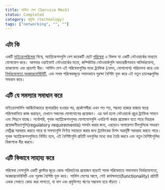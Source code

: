 ```yaml
---
title: সার্ভিস মেশ (Service Mesh)
status: Completed
category: প্রযুক্তি (technology)
tags: ["networking", "", ""]
---
```


## এটা কি

একটি [মাইক্রোপরিষেবা](/microservices/) বিশ্বে, অ্যাপ্লিকেশনগুলি বেশ কয়েকটি ছোট [পরিষেবা](/service/) এ বিভক্ত যা একটি নেটওয়ার্কের মাধ্যমে যোগাযোগ করে। 
আপনার ওয়াইফাই নেটওয়ার্কের মতো, কম্পিউটার নেটওয়ার্কগুলি অভ্যন্তরীণভাবে অনির্ভরযোগ্য, হ্যাকযোগ্য এবং প্রায়শই ধীর।
সার্ভিস মেশ এই পরিষেবাগুলির মধ্যে ট্র্যাফিক (যেমন, যোগাযোগ) পরিচালনা করে এবং [নির্ভরযোগ্যতা](/reliability/),[অবজারভেবিলিটি](/observability/), এবং
সমস্ত পরিষেবাজুড়ে সমানভাবে সুরক্ষা বৈশিষ্ট্য যুক্ত করে এই নতুন চ্যালেঞ্জগুলির সমাধান করে।

## এটি যে সমস্যার সমাধান করে

মাইক্রোসার্ভিস আর্কিটেকচারে স্থানান্তরিত হওয়ার পর, প্রকৌশলীরা এখন শত শত, 
সম্ভবত হাজার হাজার স্বতন্ত্র পরিষেবানিয়ে কাজ করছেন, যেখানে সকলের যোগাযোগের প্রয়োজন।
এর অর্থ হলো নেটওয়ার্কে প্রচুর ট্র্যাফিক সামনে এবং পিছনে যাচ্ছে। 
সর্বোপরি, পৃথক অ্যাপ্লিকেশনগুলর যোগাযোগগুলি এনক্রিপ্ট করার প্রয়োজন হতে পারে নিয়ন্ত্রক প্রয়োজনীয়তাগুলি(regulatory requirements) সমর্থন করার জন্য, 
এছাড়াও অপারেশন টিমগুলিকে সাধারণ মেট্রিক্স সরবরাহ করতে পারে বা সমস্যাগুলি নির্ণয়ে সহায়তা করার জন্য ট্র্যাফিকের বিশদ অন্তর্দৃষ্টি সরবরাহ করতে পারে।
পৃথক অ্যাপ্লিকেশনগুলিতে নির্মিত হলে, এই বৈশিষ্ট্যগুলি প্রতিটি দলগুলির মধ্যে বাধা তৈরি করবে এবং নতুন বৈশিষ্ট্যগুলির বিকাশকে ধীর করবে।

## এটি কিভাবে সাহায্য করে

পরিষেবা মেশাগুলি একটি ক্লাস্টার জুড়ে কোড পরিবর্তনের প্রয়োজন ছাড়াই সমস্ত পরিষেবাতে সমানভাব নির্ভরযোগ্যতা, অবজারভেবিলিটি এবং সুরক্ষা বৈশিষ্ট্য যুক্ত করে। 
সার্ভিস মেশের আগে, সেই কার্যক্ষমতা(functionality) প্রতিটি একক সেবাতে কোড করা লাগতো,
যা বাগ এবং প্রযুক্তিগত ঋণের সম্ভাবনা হয়ে দাঁড়াত ।
